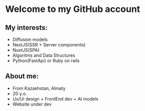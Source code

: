 # Welcome to my GitHub account

## My interests:

- Diffusion models
- NextJS(SSR + Server components)
- NuxtJS(SPA)
- Algoritms and Data Structures
- Python(FastApi) or Ruby on rails

## About me:

- From Kazakhstan, Almaty
- 20 y.o.
- Ux/Ui design + FrontEnd dev + AI models
- Website under dev
